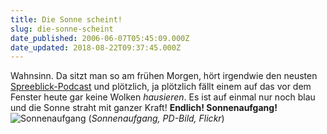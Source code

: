 ```yaml
---
title: Die Sonne scheint!
slug: die-sonne-scheint
date_published: 2006-06-07T05:45:09.000Z
date_updated: 2018-08-22T09:37:45.000Z
---
```


Wahnsinn. Da sitzt man so am frühen Morgen, hört irgendwie den neusten [Spreeblick-Podcast](http://www.spreeblick.com/category/radio-radio/) und plötzlich, ja plötzlich fällt einem auf das vor dem Fenster heute gar keine Wolken *hausieren*. Es ist auf einmal nur noch blau und die Sonne straht mit ganzer Kraft! **Endlich! Sonnenaufgang!**
![Sonnenaufgang](//static.flickr.com/33/64705263_375e339ef2.jpg?v=1147469435)
(*Sonnenaufgang, PD-Bild, Flickr*)
